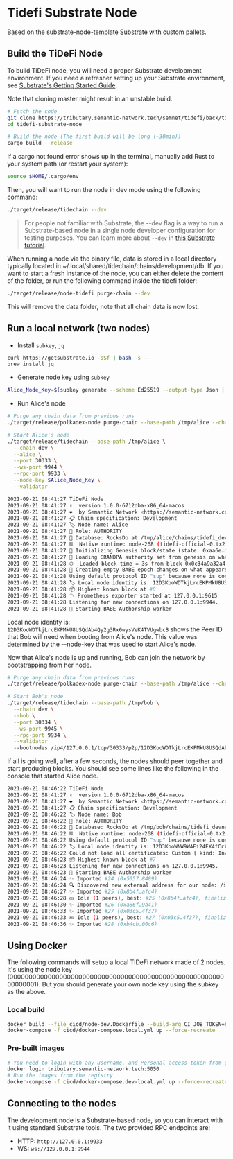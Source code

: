 # Tidefi Substrate Node

Based on the substrate-node-template [Substrate](https://github.com/substrate-developer-hub/substrate-node-template) with custom pallets.

## Build the TiDeFi Node

To build TiDeFi node, you will need a proper Substrate development environment. If you need a refresher setting up your Substrate environment, see [Substrate's Getting Started Guide](https://substrate.dev/docs/en/knowledgebase/getting-started/).

Note that cloning master might result in an unstable build.

```bash
# Fetch the code
git clone https://tributary.semantic-network.tech/semnet/tidefi/back/tidefi-substrate-node.git
cd tidefi-substrate-node

# Build the node (The first build will be long (~30min))
cargo build --release
```

If a cargo not found error shows up in the terminal, manually add Rust to your system path (or restart your system):

```bash
source $HOME/.cargo/env
```

Then, you will want to run the node in dev mode using the following command:

```bash
./target/release/tidechain --dev
```

> For people not familiar with Substrate, the --dev flag is a way to run a Substrate-based node in a single node developer configuration for testing purposes. You can learn more about `--dev` in [this Substrate tutorial](https://substrate.dev/docs/en/tutorials/create-your-first-substrate-chain/interact).

When running a node via the binary file, data is stored in a local directory typically located in ~/.local/shared/tidechain/chains/development/db. If you want to start a fresh instance of the node, you can either delete the content of the folder, or run the following command inside the tidefi folder:

```bash
./target/release/node-tidefi purge-chain --dev
```

This will remove the data folder, note that all chain data is now lost.

## Run a local network (two nodes)

- Install `subkey`, `jq`

```bash
curl https://getsubstrate.io -sSf | bash -s --
brew install jq
```

- Generate node key using `subkey`

```bash
Alice_Node_Key=$(subkey generate --scheme Ed25519 --output-type Json | jq -r '.secretSeed')
```

- Run Alice's node

```bash
# Purge any chain data from previous runs
./target/release/polkadex-node purge-chain --base-path /tmp/alice --chain local

# Start Alice's node
./target/release/tidechain --base-path /tmp/alice \
  --chain dev \
  --alice \
  --port 30333 \
  --ws-port 9944 \
  --rpc-port 9933 \
  --node-key $Alice_Node_Key \
  --validator
```

```bash
2021-09-21 08:41:27 TiDeFi Node
2021-09-21 08:41:27 ✌️  version 1.0.0-6712dba-x86_64-macos
2021-09-21 08:41:27 ❤️  by Semantic Network <https://semantic-network.com>, 2017-2021
2021-09-21 08:41:27 📋 Chain specification: Development
2021-09-21 08:41:27 🏷 Node name: Alice
2021-09-21 08:41:27 👤 Role: AUTHORITY
2021-09-21 08:41:27 💾 Database: RocksDb at /tmp/alice/chains/tidefi_devnet/db/full
2021-09-21 08:41:27 ⛓  Native runtime: node-268 (tidefi-official-0.tx2.au10)
2021-09-21 08:41:27 🔨 Initializing Genesis block/state (state: 0xaa6e…f921, header-hash: 0x0c34…ce67)
2021-09-21 08:41:27 👴 Loading GRANDPA authority set from genesis on what appears to be first startup.
2021-09-21 08:41:28 ⏱  Loaded block-time = 3s from block 0x0c34a9a32a42c852c3cf3348e0da1c249381610ae0672a99332de19b30a8ce67
2021-09-21 08:41:28 👶 Creating empty BABE epoch changes on what appears to be first startup.
2021-09-21 08:41:28 Using default protocol ID "sup" because none is configured in the chain specs
2021-09-21 08:41:28 🏷 Local node identity is: 12D3KooWDTkjLrcEKPMkU8USQdAb4Qy2g3Rx6wysVeK4TVUgwbcB
2021-09-21 08:41:28 📦 Highest known block at #0
2021-09-21 08:41:28 〽️ Prometheus exporter started at 127.0.0.1:9615
2021-09-21 08:41:28 Listening for new connections on 127.0.0.1:9944.
2021-09-21 08:41:28 👶 Starting BABE Authorship worker
```

Local node identity is: `12D3KooWDTkjLrcEKPMkU8USQdAb4Qy2g3Rx6wysVeK4TVUgwbcB` shows the Peer ID that Bob will need when booting from Alice's node. This value was determined by the --node-key that was used to start Alice's node.

Now that Alice's node is up and running, Bob can join the network by bootstrapping from her node.

```bash
# Purge any chain data from previous runs
./target/release/polkadex-node purge-chain --base-path /tmp/alice --chain local

# Start Bob's node
./target/release/tidechain --base-path /tmp/bob \
  --chain dev \
  --bob \
  --port 30334 \
  --ws-port 9945 \
  --rpc-port 9934 \
  --validator
  --bootnodes /ip4/127.0.0.1/tcp/30333/p2p/12D3KooWDTkjLrcEKPMkU8USQdAb4Qy2g3Rx6wysVeK4TVUgwbcB
```

If all is going well, after a few seconds, the nodes should peer together and start producing blocks. You should see some lines like the following in the console that started Alice node.

```bash
2021-09-21 08:46:22 TiDeFi Node
2021-09-21 08:41:27 ✌️  version 1.0.0-6712dba-x86_64-macos
2021-09-21 08:41:27 ❤️  by Semantic Network <https://semantic-network.com>, 2017-2021
2021-09-21 08:41:27 📋 Chain specification: Development
2021-09-21 08:46:22 🏷 Node name: Bob
2021-09-21 08:46:22 👤 Role: AUTHORITY
2021-09-21 08:46:22 💾 Database: RocksDb at /tmp/bob/chains/tidefi_devnet/db/full
2021-09-21 08:46:22 ⛓  Native runtime: node-268 (tidefi-official-0.tx2.au10)
2021-09-21 08:46:22 Using default protocol ID "sup" because none is configured in the chain specs
2021-09-21 08:46:22 🏷 Local node identity is: 12D3KooWNW9WAEi24EX4fCrifoczzp5cGtehRre5X9ie4Zs4gjZ4
2021-09-21 08:46:22 Could not load all certificates: Custom { kind: InvalidData, error: Custom { kind: InvalidData, error: BadDER } }
2021-09-21 08:46:23 📦 Highest known block at #7
2021-09-21 08:46:23 Listening for new connections on 127.0.0.1:9945.
2021-09-21 08:46:23 👶 Starting BABE Authorship worker
2021-09-21 08:46:24 ✨ Imported #24 (0x5057…8489)
2021-09-21 08:46:24 🔍 Discovered new external address for our node: /ip4/192.168.0.116/tcp/30334/p2p/12D3KooWNW9WAEi24EX4fCrifoczzp5cGtehRre5X9ie4Zs4gjZ4
2021-09-21 08:46:27 ✨ Imported #25 (0x8b4f…afc4)
2021-09-21 08:46:28 💤 Idle (1 peers), best: #25 (0x8b4f…afc4), finalized #23 (0x0c95…f3c8), ⬇ 2.3kiB/s ⬆ 0.8kiB/s
2021-09-21 08:46:30 ✨ Imported #26 (0xa86f…9a41)
2021-09-21 08:46:33 ✨ Imported #27 (0x03c5…4f37)
2021-09-21 08:46:33 💤 Idle (1 peers), best: #27 (0x03c5…4f37), finalized #24 (0x5057…8489), ⬇ 0.8kiB/s ⬆ 0.5kiB/s
2021-09-21 08:46:36 ✨ Imported #28 (0xb4cb…00c6)
```

## Using Docker

The following commands will setup a local TiDeFi network made of 2 nodes. It's using the node key (0000000000000000000000000000000000000000000000000000000000000001). But you should generate your own node key using the subkey as the above.

### Local build

```bash
docker build --file cicd/node-dev.Dockerfile --build-arg CI_JOB_TOKEN=$CI_JOB_TOKEN -t tidechain .
docker-compose -f cicd/docker-compose.local.yml up --force-recreate
```

### Pre-built images

```bash
# You need to login with any username, and Personal access token from gitlab
docker login tributary.semantic-network.tech:5050
# Run the images from the registry
docker-compose -f cicd/docker-compose.dev-local.yml up --force-recreate
```

## Connecting to the nodes

The development node is a Substrate-based node, so you can interact with it using standard Substrate tools. The two provided RPC endpoints are:

- HTTP: `http://127.0.0.1:9933`
- WS: `ws://127.0.0.1:9944`
